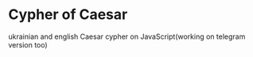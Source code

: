 # Cypher of Caesar
ukrainian and english Caesar cypher on JavaScript(working on telegram version too)
